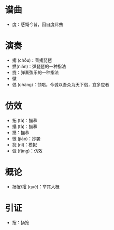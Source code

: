 # 谱曲
* 度：感慨今昔，因自度此曲
# 演奏
* 搊 (chōu)：善搊琵琶
* 撚(niǎn)：弹琵琶的一种指法
* 拢：弹奏弦乐的一种指法
* 徽
* 倡 (chàng)：领唱，今诚以吾众为天下倡，宜多应者

# 仿效
* 拓 (tà)：描摹
* 搨 (tà)：描摹
* 摸：描摹
* 徼 (jiāo)：抄袭
* 掜 (nǐ)：模拟
* 倣 (fǎng)：仿效

# 概论
* 扬㩁/攉 (què)：举其大概
# 引证
* 㩁：扬㩁
